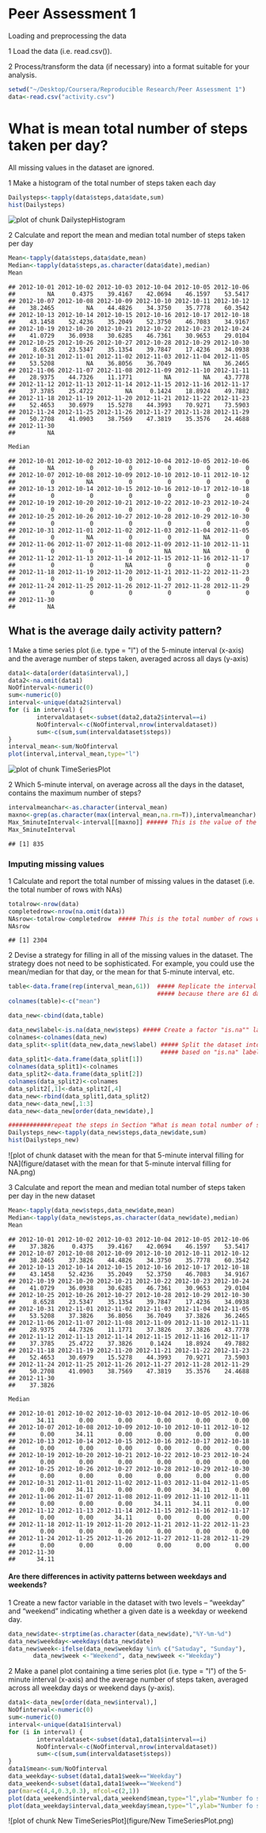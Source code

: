 Peer Assessment 1
=====================
Loading and preprocessing the data


1 Load the data (i.e. read.csv()).

2 Process/transform the data (if necessary) into a format suitable for your analysis.



```r
setwd("~/Desktop/Coursera/Reproducible Research/Peer Assessment 1")
data<-read.csv("activity.csv")
```

# What is mean total number of steps taken per day?

All missing values in the dataset are ignored.

1 Make a histogram of the total number of steps taken each day


```r
Dailysteps<-tapply(data$steps,data$date,sum)
hist(Dailysteps)
```

![plot of chunk DailystepHistogram](figure/DailystepHistogram.png) 

2 Calculate and report the mean and median total number of steps taken per day

```r
Mean<-tapply(data$steps,data$date,mean)
Median<-tapply(data$steps,as.character(data$date),median)
Mean
```

```
## 2012-10-01 2012-10-02 2012-10-03 2012-10-04 2012-10-05 2012-10-06 
##         NA     0.4375    39.4167    42.0694    46.1597    53.5417 
## 2012-10-07 2012-10-08 2012-10-09 2012-10-10 2012-10-11 2012-10-12 
##    38.2465         NA    44.4826    34.3750    35.7778    60.3542 
## 2012-10-13 2012-10-14 2012-10-15 2012-10-16 2012-10-17 2012-10-18 
##    43.1458    52.4236    35.2049    52.3750    46.7083    34.9167 
## 2012-10-19 2012-10-20 2012-10-21 2012-10-22 2012-10-23 2012-10-24 
##    41.0729    36.0938    30.6285    46.7361    30.9653    29.0104 
## 2012-10-25 2012-10-26 2012-10-27 2012-10-28 2012-10-29 2012-10-30 
##     8.6528    23.5347    35.1354    39.7847    17.4236    34.0938 
## 2012-10-31 2012-11-01 2012-11-02 2012-11-03 2012-11-04 2012-11-05 
##    53.5208         NA    36.8056    36.7049         NA    36.2465 
## 2012-11-06 2012-11-07 2012-11-08 2012-11-09 2012-11-10 2012-11-11 
##    28.9375    44.7326    11.1771         NA         NA    43.7778 
## 2012-11-12 2012-11-13 2012-11-14 2012-11-15 2012-11-16 2012-11-17 
##    37.3785    25.4722         NA     0.1424    18.8924    49.7882 
## 2012-11-18 2012-11-19 2012-11-20 2012-11-21 2012-11-22 2012-11-23 
##    52.4653    30.6979    15.5278    44.3993    70.9271    73.5903 
## 2012-11-24 2012-11-25 2012-11-26 2012-11-27 2012-11-28 2012-11-29 
##    50.2708    41.0903    38.7569    47.3819    35.3576    24.4688 
## 2012-11-30 
##         NA
```

```r
Median
```

```
## 2012-10-01 2012-10-02 2012-10-03 2012-10-04 2012-10-05 2012-10-06 
##         NA          0          0          0          0          0 
## 2012-10-07 2012-10-08 2012-10-09 2012-10-10 2012-10-11 2012-10-12 
##          0         NA          0          0          0          0 
## 2012-10-13 2012-10-14 2012-10-15 2012-10-16 2012-10-17 2012-10-18 
##          0          0          0          0          0          0 
## 2012-10-19 2012-10-20 2012-10-21 2012-10-22 2012-10-23 2012-10-24 
##          0          0          0          0          0          0 
## 2012-10-25 2012-10-26 2012-10-27 2012-10-28 2012-10-29 2012-10-30 
##          0          0          0          0          0          0 
## 2012-10-31 2012-11-01 2012-11-02 2012-11-03 2012-11-04 2012-11-05 
##          0         NA          0          0         NA          0 
## 2012-11-06 2012-11-07 2012-11-08 2012-11-09 2012-11-10 2012-11-11 
##          0          0          0         NA         NA          0 
## 2012-11-12 2012-11-13 2012-11-14 2012-11-15 2012-11-16 2012-11-17 
##          0          0         NA          0          0          0 
## 2012-11-18 2012-11-19 2012-11-20 2012-11-21 2012-11-22 2012-11-23 
##          0          0          0          0          0          0 
## 2012-11-24 2012-11-25 2012-11-26 2012-11-27 2012-11-28 2012-11-29 
##          0          0          0          0          0          0 
## 2012-11-30 
##         NA
```

## What is the average daily activity pattern?

1 Make a time series plot (i.e. type = "l") of the 5-minute interval (x-axis) and the average number of steps taken, averaged across all days (y-axis)


```r
data1<-data[order(data$interval),]
data2<-na.omit(data1)
NoOfinterval<-numeric(0)
sum<-numeric(0)
interval<-unique(data2$interval)
for (i in interval) {
        intervaldataset<-subset(data2,data2$interval==i)
        NoOfinterval<-c(NoOfinterval,nrow(intervaldataset))
        sum<-c(sum,sum(intervaldataset$steps))
}
interval_mean<-sum/NoOfinterval
plot(interval,interval_mean,type="l")
```

![plot of chunk TimeSeriesPlot](figure/TimeSeriesPlot.png) 

2 Which 5-minute interval, on average across all the days in the dataset, contains the maximum number of steps?


```r
intervalmeanchar<-as.character(interval_mean)
maxno<-grep(as.character(max(interval_mean,na.rm=T)),intervalmeanchar)
Max_5minuteInterval<-interval[[maxno]] ###### This is the value of the Max_5-minuteInterval
Max_5minuteInterval
```

```
## [1] 835
```

### Imputing missing values

1 Calculate and report the total number of missing values in the dataset (i.e. the total number of rows with NAs)


```r
totalrow<-nrow(data)
completedrow<-nrow(na.omit(data))
NAsrow<-totalrow-completedrow  ##### This is the total number of rows with NAs. 
NAsrow
```

```
## [1] 2304
```

2 Devise a strategy for filling in all of the missing values in the dataset. The strategy does not need to be sophisticated. For example, you could use the mean/median for that day, or the mean for that 5-minute interval, etc.


```r
table<-data.frame(rep(interval_mean,61))  ##### Replicate the interval means for 61 times, 
                                          ##### because there are 61 days in the dataset. 
colnames(table)<-c("mean")

data_new<-cbind(data,table)

data_new$label<-is.na(data_new$steps) ##### Create a factor "is.na"" label 
colnames<-colnames(data_new)
data_split<-split(data_new,data_new$label) ##### Split the dataset into two datasets 
                                           ##### based on "is.na" label 
data_split1<-data.frame(data_split[1])
colnames(data_split1)<-colnames
data_split2<-data.frame(data_split[2])
colnames(data_split2)<-colnames
data_split2[,1]<-data_split2[,4]
data_new<-rbind(data_split1,data_split2)
data_new<-data_new[,1:3]
data_new<-data_new[order(data_new$date),]

############repeat the steps in Section "What is mean total number of steps taken per day?"
Dailysteps_new<-tapply(data_new$steps,data_new$date,sum)
hist(Dailysteps_new)
```

![plot of chunk dataset with the mean for that 5-minute interval filling for NA](figure/dataset with the mean for that 5-minute interval filling for NA.png) 

3 Calculate and report the mean and median total number of steps taken per day in the new dataset

```r
Mean<-tapply(data_new$steps,data_new$date,mean)
Median<-tapply(data_new$steps,as.character(data_new$date),median)
Mean
```

```
## 2012-10-01 2012-10-02 2012-10-03 2012-10-04 2012-10-05 2012-10-06 
##    37.3826     0.4375    39.4167    42.0694    46.1597    53.5417 
## 2012-10-07 2012-10-08 2012-10-09 2012-10-10 2012-10-11 2012-10-12 
##    38.2465    37.3826    44.4826    34.3750    35.7778    60.3542 
## 2012-10-13 2012-10-14 2012-10-15 2012-10-16 2012-10-17 2012-10-18 
##    43.1458    52.4236    35.2049    52.3750    46.7083    34.9167 
## 2012-10-19 2012-10-20 2012-10-21 2012-10-22 2012-10-23 2012-10-24 
##    41.0729    36.0938    30.6285    46.7361    30.9653    29.0104 
## 2012-10-25 2012-10-26 2012-10-27 2012-10-28 2012-10-29 2012-10-30 
##     8.6528    23.5347    35.1354    39.7847    17.4236    34.0938 
## 2012-10-31 2012-11-01 2012-11-02 2012-11-03 2012-11-04 2012-11-05 
##    53.5208    37.3826    36.8056    36.7049    37.3826    36.2465 
## 2012-11-06 2012-11-07 2012-11-08 2012-11-09 2012-11-10 2012-11-11 
##    28.9375    44.7326    11.1771    37.3826    37.3826    43.7778 
## 2012-11-12 2012-11-13 2012-11-14 2012-11-15 2012-11-16 2012-11-17 
##    37.3785    25.4722    37.3826     0.1424    18.8924    49.7882 
## 2012-11-18 2012-11-19 2012-11-20 2012-11-21 2012-11-22 2012-11-23 
##    52.4653    30.6979    15.5278    44.3993    70.9271    73.5903 
## 2012-11-24 2012-11-25 2012-11-26 2012-11-27 2012-11-28 2012-11-29 
##    50.2708    41.0903    38.7569    47.3819    35.3576    24.4688 
## 2012-11-30 
##    37.3826
```

```r
Median
```

```
## 2012-10-01 2012-10-02 2012-10-03 2012-10-04 2012-10-05 2012-10-06 
##      34.11       0.00       0.00       0.00       0.00       0.00 
## 2012-10-07 2012-10-08 2012-10-09 2012-10-10 2012-10-11 2012-10-12 
##       0.00      34.11       0.00       0.00       0.00       0.00 
## 2012-10-13 2012-10-14 2012-10-15 2012-10-16 2012-10-17 2012-10-18 
##       0.00       0.00       0.00       0.00       0.00       0.00 
## 2012-10-19 2012-10-20 2012-10-21 2012-10-22 2012-10-23 2012-10-24 
##       0.00       0.00       0.00       0.00       0.00       0.00 
## 2012-10-25 2012-10-26 2012-10-27 2012-10-28 2012-10-29 2012-10-30 
##       0.00       0.00       0.00       0.00       0.00       0.00 
## 2012-10-31 2012-11-01 2012-11-02 2012-11-03 2012-11-04 2012-11-05 
##       0.00      34.11       0.00       0.00      34.11       0.00 
## 2012-11-06 2012-11-07 2012-11-08 2012-11-09 2012-11-10 2012-11-11 
##       0.00       0.00       0.00      34.11      34.11       0.00 
## 2012-11-12 2012-11-13 2012-11-14 2012-11-15 2012-11-16 2012-11-17 
##       0.00       0.00      34.11       0.00       0.00       0.00 
## 2012-11-18 2012-11-19 2012-11-20 2012-11-21 2012-11-22 2012-11-23 
##       0.00       0.00       0.00       0.00       0.00       0.00 
## 2012-11-24 2012-11-25 2012-11-26 2012-11-27 2012-11-28 2012-11-29 
##       0.00       0.00       0.00       0.00       0.00       0.00 
## 2012-11-30 
##      34.11
```

#### Are there differences in activity patterns between weekdays and weekends?

1 Create a new factor variable in the dataset with two levels – “weekday” and “weekend” indicating whether a given date is a weekday or weekend day.

```r
data_new$date<-strptime(as.character(data_new$date),"%Y-%m-%d")
data_new$weekday<-weekdays(data_new$date)
data_new$week<-ifelse(data_new$weekday %in% c("Satuday", "Sunday"),
       data_new$week <-"Weekend", data_new$week <-"Weekday")
```


2 Make a panel plot containing a time series plot (i.e. type = "l") of the 5-minute interval (x-axis) and the average number of steps taken, averaged across all weekday days or weekend days (y-axis). 


```r
data1<-data_new[order(data_new$interval),]
NoOfinterval<-numeric(0)
sum<-numeric(0)
interval<-unique(data1$interval)
for (i in interval) {
        intervaldataset<-subset(data1,data1$interval==i)
        NoOfinterval<-c(NoOfinterval,nrow(intervaldataset))
        sum<-c(sum,sum(intervaldataset$steps))
}
data1$mean<-sum/NoOfinterval
data_weekday<-subset(data1,data1$week=="Weekday")
data_weekend<-subset(data1,data1$week=="Weekend")
par(mar=c(4,4,0.3,0.3), mfcol=c(2,1))
plot(data_weekend$interval,data_weekend$mean,type="l",ylab="Number fo steps")
plot(data_weekday$interval,data_weekday$mean,type="l",ylab="Number fo steps")
```

![plot of chunk New TimeSeriesPlot](figure/New TimeSeriesPlot.png) 
